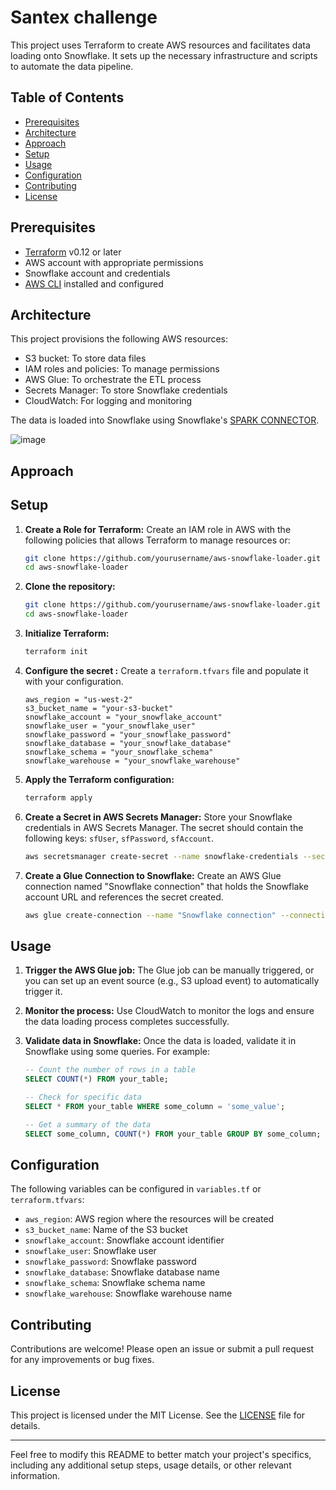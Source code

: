 # Santex challenge

This project uses Terraform to create AWS resources and facilitates data loading onto Snowflake. It sets up the necessary infrastructure and scripts to automate the data pipeline.

## Table of Contents
- [Prerequisites](#prerequisites)
- [Architecture](#architecture)
- [Approach](#approach)
- [Setup](#setup)
- [Usage](#usage)
- [Configuration](#configuration)
- [Contributing](#contributing)
- [License](#license)

## Prerequisites
- [Terraform](https://www.terraform.io/downloads.html) v0.12 or later
- AWS account with appropriate permissions
- Snowflake account and credentials
- [AWS CLI](https://aws.amazon.com/cli/) installed and configured

## Architecture
This project provisions the following AWS resources:
- S3 bucket: To store data files
- IAM roles and policies: To manage permissions
- AWS Glue: To orchestrate the ETL process
- Secrets Manager: To store Snowflake credentials
- CloudWatch: For logging and monitoring

The data is loaded into Snowflake using Snowflake's [SPARK CONNECTOR](https://docs.snowflake.com/en/user-guide/spark-connector-overview).

![image](https://github.com/user-attachments/assets/acfa01eb-52b1-4000-8dcf-565be16747a0)


## Approach


## Setup



1. **Create a Role for Terraform:**
   Create an IAM role in AWS with the following policies that allows Terraform to manage resources or:
   ```sh
   git clone https://github.com/yourusername/aws-snowflake-loader.git
   cd aws-snowflake-loader
   ```
   
1. **Clone the repository:**
   ```sh
   git clone https://github.com/yourusername/aws-snowflake-loader.git
   cd aws-snowflake-loader
   ```

2. **Initialize Terraform:**
   ```sh
   terraform init
   ```

3. **Configure the secret :**
   Create a `terraform.tfvars` file and populate it with your configuration.
   ```hcl
   aws_region = "us-west-2"
   s3_bucket_name = "your-s3-bucket"
   snowflake_account = "your_snowflake_account"
   snowflake_user = "your_snowflake_user"
   snowflake_password = "your_snowflake_password"
   snowflake_database = "your_snowflake_database"
   snowflake_schema = "your_snowflake_schema"
   snowflake_warehouse = "your_snowflake_warehouse"
   ```

4. **Apply the Terraform configuration:**
   ```sh
   terraform apply
   ```

5. **Create a Secret in AWS Secrets Manager:**
   Store your Snowflake credentials in AWS Secrets Manager. The secret should contain the following keys: `sfUser`, `sfPassword`, `sfAccount`.
   ```sh
   aws secretsmanager create-secret --name snowflake-credentials --secret-string '{"sfUser":"your_snowflake_user","sfPassword":"your_snowflake_password","sfAccount":"your_snowflake_account"}'
   ```

6. **Create a Glue Connection to Snowflake:**
   Create an AWS Glue connection named "Snowflake connection" that holds the Snowflake account URL and references the secret created.
   ```sh
   aws glue create-connection --name "Snowflake connection" --connection-input '{"Name":"Snowflake connection","ConnectionType":"JDBC","ConnectionProperties":{"JDBC_CONNECTION_URL":"jdbc:snowflake://your_snowflake_account_url","SECRET_ID":"arn:aws:secretsmanager:your_region:your_account_id:secret:snowflake-credentials"}}'
   ```

## Usage

1. **Trigger the AWS Glue job:**
   The Glue job can be manually triggered, or you can set up an event source (e.g., S3 upload event) to automatically trigger it.

2. **Monitor the process:**
   Use CloudWatch to monitor the logs and ensure the data loading process completes successfully.

3. **Validate data in Snowflake:**
   Once the data is loaded, validate it in Snowflake using some queries. For example:
   ```sql
   -- Count the number of rows in a table
   SELECT COUNT(*) FROM your_table;

   -- Check for specific data
   SELECT * FROM your_table WHERE some_column = 'some_value';

   -- Get a summary of the data
   SELECT some_column, COUNT(*) FROM your_table GROUP BY some_column;
   ```

## Configuration
The following variables can be configured in `variables.tf` or `terraform.tfvars`:

- `aws_region`: AWS region where the resources will be created
- `s3_bucket_name`: Name of the S3 bucket
- `snowflake_account`: Snowflake account identifier
- `snowflake_user`: Snowflake user
- `snowflake_password`: Snowflake password
- `snowflake_database`: Snowflake database name
- `snowflake_schema`: Snowflake schema name
- `snowflake_warehouse`: Snowflake warehouse name

## Contributing
Contributions are welcome! Please open an issue or submit a pull request for any improvements or bug fixes.

## License
This project is licensed under the MIT License. See the [LICENSE](LICENSE) file for details.

---

Feel free to modify this README to better match your project's specifics, including any additional setup steps, usage details, or other relevant information.
